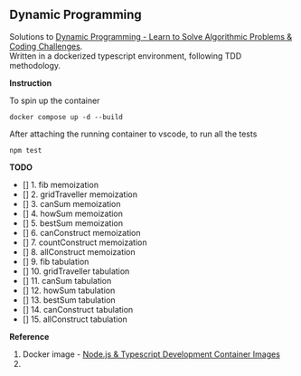 ## Dynamic Programming

Solutions to [Dynamic Programming - Learn to Solve Algorithmic Problems & Coding Challenges](https://youtu.be/oBt53YbR9Kk?si=gQ3oz01wwZQWSsr_). </br>
Written in a dockerized typescript environment, following TDD methodology.

**Instruction**

To spin up the container
```
docker compose up -d --build
```

After attaching the running container to vscode, to run all the tests
```
npm test
```

**TODO**
- [] 1. fib memoization
- [] 2. gridTraveller memoization
- [] 3. canSum memoization
- [] 4. howSum memoization
- [] 5. bestSum memoization
- [] 6. canConstruct memoization
- [] 7. countConstruct memoization
- [] 8. allConstruct memoization
- [] 9. fib tabulation
- [] 10. gridTraveller tabulation
- [] 11. canSum tabulation
- [] 12. howSum tabulation
- [] 13. bestSum tabulation
- [] 14. canConstruct tabulation
- [] 15. allConstruct tabulation

**Reference**
1. Docker image - [Node.js & Typescript Development Container Images](https://hub.docker.com/r/microsoft/devcontainers-typescript-node)
2. 